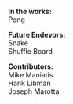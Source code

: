 <b>In the works:</b>  
Pong

<b>Future Endevors:</b>  
Snake  
Shuffle Board

<b>Contributors:</b>  
Mike Maniatis  
Hank Libman  
Joseph Marotta

